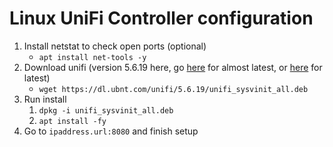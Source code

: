 <!-- permalink: e9c088cd827925ff4b9ae26e44b0cb73 DO NOT DELETE OR EDIT THIS LINE -->
# Linux UniFi Controller configuration


1. Install netstat to check open ports (optional)
	* `apt install net-tools -y`
1. Download unifi (version 5.6.19 here, go [here](https://www.ubnt.com/download/unifi) for almost latest, or [here](https://community.ubnt.com/t5/UniFi-Updates-Blog/bg-p/Blog_UniFi) for latest)
	* `wget https://dl.ubnt.com/unifi/5.6.19/unifi_sysvinit_all.deb`
1. Run install
	1. `dpkg -i unifi_sysvinit_all.deb`
	1. `apt install -fy`
1. Go to `ipaddress.url:8080` and finish setup
